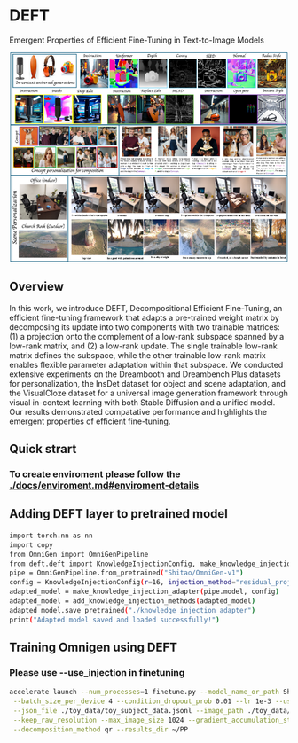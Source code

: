 # DEFT
Emergent Properties of Efficient Fine-Tuning in Text-to-Image Models

![Emergent Properties of Efficient Fine-Tuning in Text-to-Image Models](assets/teaser.png)

## Overview
In this work, we introduce DEFT, Decompositional Efficient Fine-Tuning, an efficient fine-tuning
framework that adapts a pre-trained weight matrix by decomposing its update into
two components with two trainable matrices: (1) a projection onto the complement
of a low-rank subspace spanned by a low-rank matrix, and (2) a low-rank update.
The single trainable low-rank matrix defines the subspace, while the other trainable
low-rank matrix enables flexible parameter adaptation within that subspace. We
conducted extensive experiments on the Dreambooth and Dreambench Plus datasets
for personalization, the InsDet dataset for object and scene adaptation, and the
VisualCloze dataset for a universal image generation framework through visual
in-context learning with both Stable Diffusion and a unified model. Our results
demonstrated compatative performance and highlights the emergent properties of
efficient fine-tuning.

## Quick strart
### To create enviroment please follow the [./docs/enviroment.md#enviroment-details](https://github.com/MAXNORM8650/DEFT/blob/main/docs/enviroment.md)

## Adding DEFT layer to pretrained model
```bash 
import torch.nn as nn
import copy
from OmniGen import OmniGenPipeline
from deft.deft import KnowledgeInjectionConfig, make_knowledge_injection_adapter, add_knowledge_injection_methods
pipe = OmniGenPipeline.from_pretrained("Shitao/OmniGen-v1")
config = KnowledgeInjectionConfig(r=16, injection_method="residual_projection", target_modules=None, use_gating=True)
adapted_model = make_knowledge_injection_adapter(pipe.model, config)
adapted_model = add_knowledge_injection_methods(adapted_model)
adapted_model.save_pretrained("./knowledge_injection_adapter")
print("Adapted model saved and loaded successfully!")
```
## Training Omnigen using DEFT
### Please use --use_injection in finetuning
```bash
accelerate launch --num_processes=1 finetune.py --model_name_or_path Shitao/OmniGen-v1 \
 --batch_size_per_device 4 --condition_dropout_prob 0.01 --lr 1e-3 --use_injection --lora_rank 8 \
 --json_file ./toy_data/toy_subject_data.jsonl --image_path ./toy_data/images --max_input_length_limit 18000 \
 --keep_raw_resolution --max_image_size 1024 --gradient_accumulation_steps 1 --ckpt_every 100 --epochs 2000 --log_every 1 \
 --decomposition_method qr --results_dir ~/PP
 ```
